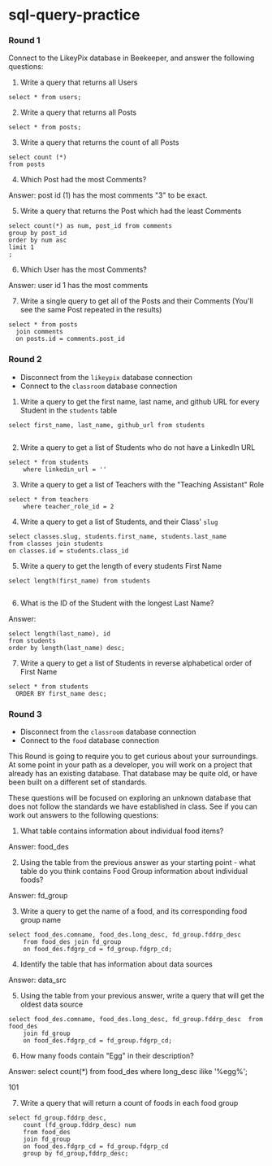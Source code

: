 # sql-query-practice


### Round 1

Connect to the LikeyPix database in Beekeeper, and answer the following questions:

1. Write a query that returns all Users

```
select * from users;
```

2. Write a query that returns all Posts

```
select * from posts;

```

3. Write a query that returns the count of all Posts

```
select count (*)
from posts

```

4. Which Post had the most Comments?

Answer: post id (1) has the most comments "3" to be exact.

5. Write a query that returns the Post which had the least Comments

```
select count(*) as num, post_id from comments
group by post_id
order by num asc
limit 1
;

```

6. Which User has the most Comments?

Answer: user id 1 has the most comments

7. Write a single query to get all of the Posts and their Comments (You'll see the same Post repeated in the results)

```
select * from posts 
  join comments 
  on posts.id = comments.post_id

```

### Round 2

- Disconnect from the `likeypix` database connection
- Connect to the `classroom` database connection

1. Write a query to get the first name, last name, and github URL for every Student in the `students` table

```
select first_name, last_name, github_url from students


```

2. Write a query to get a list of Students who do not have a LinkedIn URL

```
select * from students
	where linkedin_url = ''

```

3. Write a query to get a list of Teachers with the "Teaching Assistant" Role

```
select * from teachers
	where teacher_role_id = 2

```

4. Write a query to get a list of Students, and their Class' `slug`

```
select classes.slug, students.first_name, students.last_name
from classes join students
on classes.id = students.class_id

```

5. Write a query to get the length of every students First Name

```
select length(first_name) from students	


```

6. What is the ID of the Student with the longest Last Name?

Answer: 
```
select length(last_name), id 
from students	
order by length(last_name) desc;
```

7. Write a query to get a list of Students in reverse alphabetical order of First Name

```
select * from students
  ORDER BY first_name desc;

```

### Round 3

- Disconnect from the `classroom` database connection
- Connect to the `food` database connection

This Round is going to require you to get curious about your surroundings. At some point in your path as a developer, you will work on a project that already has an existing database. That database may be quite old, or have been built on a different set of standards.

These questions will be focused on exploring an unknown database that does not follow the standards we have established in class. See if you can work out answers to the following questions:


1. What table contains information about individual food items? 

Answer: food_des

2. Using the table from the previous answer as your starting point - what table do you think contains Food Group information about individual foods?

Answer: fd_group

3. Write a query to get the name of a food, and its corresponding food group name 

```
select food_des.comname, food_des.long_desc, fd_group.fddrp_desc  
    from food_des join fd_group
    on food_des.fdgrp_cd = fd_group.fdgrp_cd;

```

4. Identify the table that has information about data sources

Answer: data_src

5. Using the table from your previous answer, write a query that will get the oldest data source

```
select food_des.comname, food_des.long_desc, fd_group.fddrp_desc  from food_des
	join fd_group
    on food_des.fdgrp_cd = fd_group.fdgrp_cd;

```

6. How many foods contain "Egg" in their description?

Answer: select count(*) from food_des
where long_desc 
ilike '%egg%'; 

101 

7. Write a query that will return a count of foods in each food group

```
select fd_group.fddrp_desc,
	count (fd_group.fddrp_desc) num 
    from food_des
    join fd_group
    on food_des.fdgrp_cd = fd_group.fdgrp_cd
    group by fd_group,fddrp_desc;

```
